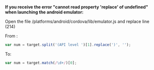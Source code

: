 **If you receive the error "cannot read property 'replace' of undefined" when launching the android emulator:**

Open the file /platforms/android/cordova/lib/emulator.js and replace line (214)

From :  
```javascript
var num = target.split('(API level ')[1].replace(')', '');
```
To:  
```javascript
var num = target.match(/\d+/)[0];
```

